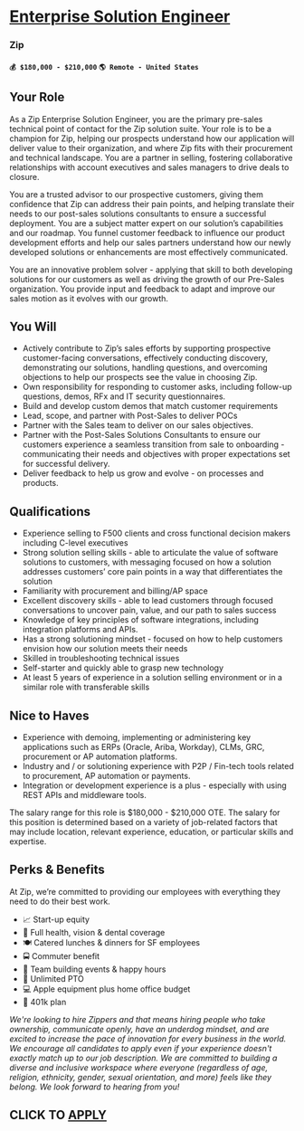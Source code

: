 # [Enterprise Solution Engineer](https://www.remotewlb.com/apply/enterprise-solution-engineer)  
### Zip  
#### `💰 $180,000 - $210,000` `🌎 Remote - United States`  

## **Your Role**

As a Zip Enterprise Solution Engineer, you are the primary pre-sales technical point of contact for the Zip solution suite. Your role is to be a champion for Zip, helping our prospects understand how our application will deliver value to their organization, and where Zip fits with their procurement and technical landscape. You are a partner in selling, fostering collaborative relationships with account executives and sales managers to drive deals to closure.

You are a trusted advisor to our prospective customers, giving them confidence that Zip can address their pain points, and helping translate their needs to our post-sales solutions consultants to ensure a successful deployment. You are a subject matter expert on our solution’s capabilities and our roadmap. You funnel customer feedback to influence our product development efforts and help our sales partners understand how our newly developed solutions or enhancements are most effectively communicated.

You are an innovative problem solver - applying that skill to both developing solutions for our customers as well as driving the growth of our Pre-Sales organization. You provide input and feedback to adapt and improve our sales motion as it evolves with our growth.

## **You Will**

  * Actively contribute to Zip’s sales efforts by supporting prospective customer-facing conversations, effectively conducting discovery, demonstrating our solutions, handling questions, and overcoming objections to help our prospects see the value in choosing Zip.
  * Own responsibility for responding to customer asks, including follow-up questions, demos, RFx and IT security questionnaires.
  * Build and develop custom demos that match customer requirements
  * Lead, scope, and partner with Post-Sales to deliver POCs
  * Partner with the Sales team to deliver on our sales objectives.
  * Partner with the Post-Sales Solutions Consultants to ensure our customers experience a seamless transition from sale to onboarding - communicating their needs and objectives with proper expectations set for successful delivery.
  * Deliver feedback to help us grow and evolve - on processes and products.

## **Qualifications**

  * Experience selling to F500 clients and cross functional decision makers including C-level executives
  * Strong solution selling skills - able to articulate the value of software solutions to customers, with messaging focused on how a solution addresses customers’ core pain points in a way that differentiates the solution
  * Familiarity with procurement and billing/AP space
  * Excellent discovery skills - able to lead customers through focused conversations to uncover pain, value, and our path to sales success
  * Knowledge of key principles of software integrations, including integration platforms and APIs.
  * Has a strong solutioning mindset - focused on how to help customers envision how our solution meets their needs
  * Skilled in troubleshooting technical issues
  * Self-starter and quickly able to grasp new technology
  * At least 5 years of experience in a solution selling environment or in a similar role with transferable skills

## **Nice to Haves**

  * Experience with demoing, implementing or administering key applications such as ERPs (Oracle, Ariba, Workday), CLMs, GRC, procurement or AP automation platforms.
  * Industry and / or solutioning experience with P2P / Fin-tech tools related to procurement, AP automation or payments.
  * Integration or development experience is a plus - especially with using REST APIs and middleware tools.

The salary range for this role is $180,000 - $210,000 OTE. The salary for this position is determined based on a variety of job-related factors that may include location, relevant experience, education, or particular skills and expertise.

## **Perks & Benefits**

At Zip, we’re committed to providing our employees with everything they need to do their best work.

  * 📈 Start-up equity
  * 🦷 Full health, vision & dental coverage
  * 🍽️ Catered lunches & dinners for SF employees
  * 🚍 Commuter benefit
  * 🚠 Team building events & happy hours
  * 🌴 Unlimited PTO
  * 💻 Apple equipment plus home office budget
  * 💸 401k plan

_We're looking to hire Zippers and that means hiring people who take ownership, communicate openly, have an underdog mindset, and are excited to increase the pace of innovation for every business in the world. We encourage all candidates to apply even if your experience doesn't exactly match up to our job description. We are committed to building a diverse and inclusive workspace where everyone (regardless of age, religion, ethnicity, gender, sexual orientation, and more) feels like they belong. We look forward to hearing from you!_

  
## CLICK TO [APPLY](https://www.remotewlb.com/apply/enterprise-solution-engineer)

